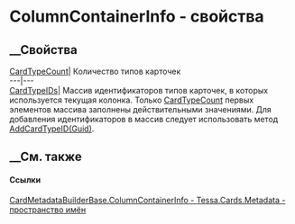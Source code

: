 # ColumnContainerInfo - свойства
##  __Свойства
[CardTypeCount](P_Tessa_Cards_Metadata_CardMetadataBuilderBase_ColumnContainerInfo_CardTypeCount.htm)|
Количество типов карточек  
---|---  
[CardTypeIDs](P_Tessa_Cards_Metadata_CardMetadataBuilderBase_ColumnContainerInfo_CardTypeIDs.htm)|
Массив идентификаторов типов карточек, в которых используется текущая колонка.
Только
[CardTypeCount](P_Tessa_Cards_Metadata_CardMetadataBuilderBase_ColumnContainerInfo_CardTypeCount.htm)
первых элементов массива заполнены действительными значениями. Для добавления
идентификаторов в массив следует использовать метод
[AddCardTypeID(Guid)](M_Tessa_Cards_Metadata_CardMetadataBuilderBase_ColumnContainerInfo_AddCardTypeID.htm).  
## __См. также
#### Ссылки
[CardMetadataBuilderBase.ColumnContainerInfo -
](T_Tessa_Cards_Metadata_CardMetadataBuilderBase_ColumnContainerInfo.htm)
[Tessa.Cards.Metadata - пространство имён](N_Tessa_Cards_Metadata.htm)
